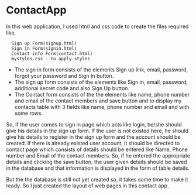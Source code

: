 # ContactApp

In this web application, I used html and css code to create the files required like,

      Sign up Form(signup.html)
      Sign in Form(signin.html)
      Contact info Form(contact.html)
      mystyles.css - to apply styles
      
 + The sign in form consists of the elements Sign up link, email, password, forgot your password and Sign In button.
 + The sign up form consists of the elements like Sign in, email, password, additional secret code and also Sign Up button.
 + The Contact form consists of the the elements like name, phone number and email of the contact members and save button and to display my contacts table with 3 fields like 
  name, phone number and email and with some rows.
      
 So, if the user comes to sign in page which acts like login, he/she should give his details in the sign up form. If the user is not existed here, he should give his details to register in the sign up form and the account should be created. If there is already existed user account, it should be directed to contact page which consists of details should be entered like Name, Phone number and Email of the contact members. So, if he entered the appropriate details and clicking the save button, the user given details should be saved in the database and that information is displayed in the form of table details.
 
 But the the database is still not yet created so, it takes some time to make it ready. So I just created the layout of web pages in this contact app.
